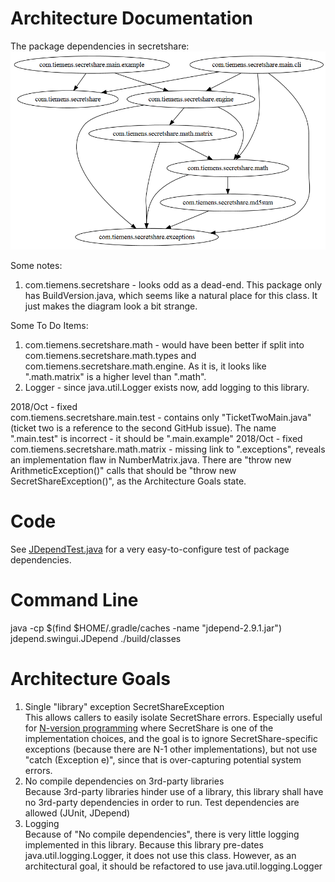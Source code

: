 Architecture Documentation
==========================

The package dependencies in secretshare:
![Package Digraph](images/jdepend-webgraph.png)

Some notes:
 1. com.tiemens.secretshare - looks odd as a dead-end.  This package only has BuildVersion.java, which seems like a natural place for this class.  It just makes the diagram look a bit strange.

Some To Do Items:
 1. com.tiemens.secretshare.math - would have been better if split into com.tiemens.secretshare.math.types and com.tiemens.secretshare.math.engine.  As it is, it looks like ".math.matrix" is a higher level than ".math".
 1. Logger - since java.util.Logger exists now, add logging to this library.


2018/Oct - fixed\
com.tiemens.secretshare.main.test - contains only "TicketTwoMain.java" (ticket two is a reference to the second GitHub issue).  The name ".main.test" is incorrect - it should be ".main.example"
2018/Oct - fixed\
com.tiemens.secretshare.math.matrix - missing link to ".exceptions", reveals an implementation flaw in NumberMatrix.java.  There are "throw new ArithmeticException()" calls that should be "throw new SecretShareException()", as the Architecture Goals state.

Code
====
See [JDependTest.java](../src/test/java/com/tiemens/secretshare/JDependTest.java) for a very easy-to-configure test of package dependencies.


Command Line
====
java -cp $(find $HOME/.gradle/caches -name "jdepend-2.9.1.jar") jdepend.swingui.JDepend ./build/classes


Architecture Goals
==================
 1. Single "library" exception SecretShareException\
   This allows callers to easily isolate SecretShare errors.
   Especially useful for [N-version programming](https://en.wikipedia.org/wiki/N-version_programming) where SecretShare is one of the implementation choices, and the goal is to ignore SecretShare-specific exceptions (because there are N-1 other implementations), but not use "catch (Exception e)", since that is over-capturing potential system errors.
2.  No compile dependencies on 3rd-party libraries\
   Because 3rd-party libraries hinder use of a library, this library shall have no 3rd-party dependencies in order to run.
   Test dependencies are allowed (JUnit, JDepend)
3.  Logging\
   Because of "No compile dependencies", there is very little logging implemented in this library.
   Because this library pre-dates java.util.logging.Logger, it does not use this class.
   However, as an architectural goal, it should be refactored to use java.util.logging.Logger


